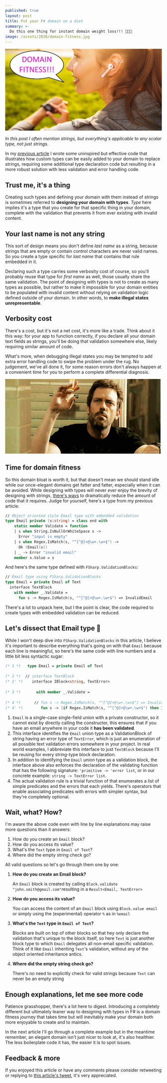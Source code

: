 ```yaml
---
published: true
layout: post
title: Put your F# domain on a diet
summary: >-
  Do this one thing for instant domain weight loss!!! 🤩🤫🤭
image: /assets/2020/domain-fitness.jpg
---
```


![splash](/assets/2020/domain-fitness.jpg)

<div class="message">
  <i>
    In this post I often mention strings, but everything's applicable to any scalar type, not just strings.
  </i>
</div>

In my [previous article](/fun/2020/04/06/jack-in-the-box-code) I wrote some uninspired but effective code that illustrates how custom types can be easily added to your domain to replace strings, requiring some additional type declaration code but resulting in a more robust solution with less validation and error handling code.

## Trust me, it's a thing

Creating such types and defining your domain with them instead of strings is sometimes referred to **designing your domain with types**. *Type* here implies it's a type that you create for that specific thing in your domain, complete with the validation that prevents it from ever existing with invalid content.

## Your last name is not any string

This sort of design means you don't define *last name* as a string, because strings that are empty or contain control characters are never valid names. So you create a type specific for *last name* that contains that rule embedded in it.

Declaring such a type carries some verbosity cost of course, so you'll probably reuse that type for *first name* as well, those usually share the same validation. The point of designing with types is not to create as many types as possible, but rather to make it impossible for your domain entities to be populated with invalid content without relying on validation logic defined outside of your domain. In other words, to **make illegal states unrepresentable**.

## Verbosity cost

There's a cost, but it's not a net cost, it's more like a trade. Think about it this way: for your app to function correctly, if you declare all your domain text fields as strings, you'll be doing that validation somewhere else, likely requiring similar amount of code.

What's more, when debugging illegal states you may be tempted to add extra error handling code to swipe the problem under the rug. No judgement, we've all done it, for some reason errors don't always happen at a convenient time for you to perform a complete differential diagnosis.

![Dr House](/assets/2020/house.gif)

## Time for domain fitness

So this domain bloat is worth it, but that doesn't mean we should stand idle while our once-elegant domains get fatter and fatter, especially when it can be avoided. While designing with types will never *ever* enjoy the brevity of designing with strings, [there's ways](https://github.com/lfr/FSharp.ValidationBlocks) to dramatically reduce the amount of code that it requires. Judge for yourself, here's a type from my previous article:

```fsharp
// Object oriented style Email type with embedded validation
type Email private (s:string) = class end with
    static member Validate = function
    | s when String.IsNullOrWhiteSpace s ->
      Error "input is empty"
    | s when Regex.IsMatch(s, "^[^@]+@\w+.\w+$") ->
      Ok (Email(s))
    | _ -> Error "invalid email"
    member x.Value = s
```

And here's the same type defined with `FSharp.ValidationBlocks`:

```fsharp
// Email type using FSharp.ValidationBlocks
type Email = private Email of Text
  interface TextBlock
    with member _.Validate =
      fun s -> Regex.IsMatch(s, "^[^@]+@\w+.\w+$") => InvalidEmail
```

There's a lot to unpack here, but I the point is clear, the code required to create types with embedded validation can be reduced.

## Let's dissect that Email type 🧐

While I won't deep dive into `FSharp.ValidationBlocks` in this article, I believe it's important to describe everything that's going on with that `Email` because each line is meaningful, so here's the same code with line numbers and a little bit less syntactic sugar:

```fsharp
(* 1 *)   type Email = private Email of Text

(* 2 *)  // interface TextBlock
(* 2' *)    interface IBlock<string, TextError>

(* 3 *)       with member _.Validate =

(* 4 *)      // fun s -> Regex.IsMatch(s, "^[^@]+@\w+.\w+$") => InvalidEmail
(* 4' *)        fun s -> [if Regex.IsMatch(s, "^[^@]+@\w+.\w+$") then InvalidEmail]
```

1. `Email` is a single-case single-field union with a private constructor, so it cannot exist by directly calling the constructor, this ensures that if you have an email anywhere in your code it **has been validated**.
2. This interface identifies the `Email` union type as a ValidationBlock of string having an error type of `TextError`, which is just an enumeration of all possible text validation errors somewhere in your project. In real world examples, I abbreviate this interface to just `TextBlock` because I'll be reusing for every string-type block declaration.
3. In addition to identifying the `Email` union type as a validation block, the interface above also enforces the declaration of the validating function that has the following signature: `'primitive -> 'error list`, or in our concrete example: `string -> TextError list`.
4. The actual validation rule is a trivial function of that enumerates a list of simple predicates and the errors that each yields. There's operators that enable associating predicates with errors with simpler syntax, but they're completely optional.

## Wait, what? How?

I'm aware the above code even with line by line explanations may raise more questions than it answers:

1. How do you create an `Email` block?
2. How do you access its value?
3. What's the `Text` type in `Email of Text`?
4. Where did the empty string check go?
  
All valid questions so let's go through them one by one:

1. **How do you create an Email block?**
  
   An `Email` block is created by calling `Block.validate "john.smith@gmail.com"`resulting in a `Result<Email, TextError>`

2. **How do you access its value?**

   You can access the content of an `Email` block using `Block.value email` or simply using the (experimental) operator `%` as in  `%email`

3. **What's the `Text` type in `Email of Text`?**

   Blocks are built on top of other blocks so that hey only declare the validation that's unique to the block itself, so here `Text` is just another block type to which `Email` delegates all non-email specific validation. Think of it like `Email` inheriting `Text`'s validation, without any of the object oriented inheritance antics.

4. **Where did the empty string check go?**

   There's no need to explicitly check for valid strings because `Text` can never be an empty string
  
## Enough explanations, let me see more code

Patience grasshopper, there's a lot here to digest. Introducing a completely different but ultimately leaner way to designing with types in F# is a domain fitness journey that takes time but will inevitably make your domain both more enjoyable to create and to maintain.

In the next article I'll go through a complete example but in the meantime remember, an elegant domain isn't just nicer to look at, it's also healthier. The less boilerplate code it has, the easier it is to spot issues.

## Feedback & more

If you enjoyed this article or have any comments please consider retweeting or replying to [this article's tweet](https://twitter.com/luislikeIewis/status/1247580130328940544), it's very appreciated.